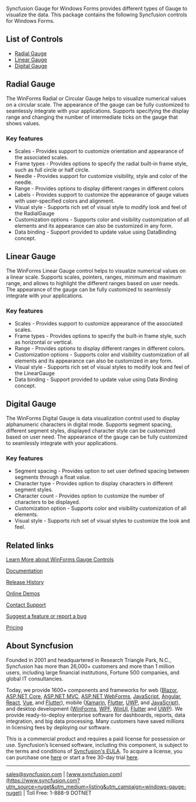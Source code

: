 Syncfusion Gauge for Windows Forms provides different types of Gauge to visualize the data. This package contains the following Syncfusion controls for Windows Forms.

## List of Controls

* [Radial Gauge](https://www.syncfusion.com/winforms-ui-controls/radial-gauge?utm_source=nuget&utm_medium=listing&utm_campaign=windows-gauge-nuget)
* [Linear Gauge](https://www.syncfusion.com/winforms-ui-controls/linear-gauge?utm_source=nuget&utm_medium=listing&utm_campaign=windows-gauge-nuget)
* [Digital Gauge](https://www.syncfusion.com/winforms-ui-controls/digital-gauge?utm_source=nuget&utm_medium=listing&utm_campaign=windows-gauge-nuget)

## Radial Gauge

The WinForms Radial or Circular Gauge helps to visualize numerical values on a circular scale. The appearance of the gauge can be fully customized to seamlessly integrate with your applications. Supports specifying the display range and changing the number of intermediate ticks on the gauge that shows values.

### Key features

* Scales - Provides support to customize orientation and appearance of the associated scales.
* Frame types - Provides options to specify the radial built-in frame style, such as full circle or half circle.
* Needle - Provides support for customize visibility, style and color of the needle.
* Range - Provides options to display different ranges in different colors
* Labels - Provides support to customize the appearance of gauge values with user-specified colors and alignment.
* Visual style - Supports rich set of visual style to modify look and feel of the RadialGauge
* Customization options - Supports color and visibility customization of all elements and its appearance can also be customized in any form.
* Data binding - Support provided to update value using DataBinding concept.

## Linear Gauge

The WinForms Linear Gauge control helps to visualize numerical values on a linear scale. Supports scales, pointers, ranges, minimum and maximum range, and allows to highlight the different ranges based on user needs. The appearance of the gauge can be fully customized to seamlessly integrate with your applications.

### Key features

* Scales - Provides support to customize appearance of the associated scales.
* Frame types - Provides options to specify the built-in frame style, such as horizontal or vertical.
* Range - Provides options to display different ranges in different colors.
* Customization options - Supports color and visibility customization of all elements and its appearance can also be customized in any form.
* Visual style - Supports rich set of visual styles to modify look and feel of the LinearGauge
* Data binding - Support provided to update value using Data Binding concept.

## Digital Gauge

The WinForms Digital Gauge is data visualization control used to display alphanumeric characters in digital mode. Supports segment spacing, different segment styles, displayed character style can be customized based on user need. The appearance of the gauge can be fully customized to seamlessly integrate with your applications.

### Key features

* Segment spacing - Provides option to set user defined spacing between segments through a float value.
* Character type - Provides option to display characters in different segment styles.
* Character count - Provides option to customize the number of characters to be displayed.
* Customization option - Supports color and visibility customization of all elements.
* Visual style - Supports rich set of visual styles to customize the look and feel.

## Related links
[Learn More about WinForms Gauge Controls](https://www.syncfusion.com/winforms-ui-controls?utm_source=nuget&utm_medium=listing&utm_campaign=windows-gauge-nuget)

[Documentation](https://help.syncfusion.com/windowsforms/gauge/overview?utm_source=nuget&utm_medium=listing&utm_campaign=windows-gauge-nuget)

[Release History](https://help.syncfusion.com/windowsforms/release-notes/v19.4.0.55?utm_source=nuget&utm_medium=listing&utm_campaign=windows-gauge-nuget)

[Online Demos](https://github.com/syncfusion/winforms-demos/?utm_source=nuget&utm_medium=listing&utm_campaign=windows-gauge-nuget)

[Contact Support](https://www.syncfusion.com/support/directtrac/incidents/newincident/?utm_source=nuget&utm_medium=listing&utm_campaign=windows-gauge-nuget)

[Suggest a feature or report a bug](https://www.syncfusion.com/feedback/winforms?utm_source=nuget&utm_medium=listing&utm_campaign=windows-gauge-nuget)

[Pricing](https://www.syncfusion.com/sales/products/windowsforms?utm_source=nuget&utm_medium=listing&utm_campaign=windows-gauge-nuget)

## About Syncfusion
Founded in 2001 and headquartered in Research Triangle Park, N.C., Syncfusion has more than 26,000+ customers and more than 1 million users, including large financial institutions, Fortune 500 companies, and global IT consultancies.

Today, we provide 1600+ components and frameworks for web ([Blazor](https://www.syncfusion.com/blazor-components?utm_source=nuget&utm_medium=listing&utm_campaign=windows-gauge-nuget), [ASP.NET Core](https://www.syncfusion.com/aspnet-core-ui-controls?utm_source=nuget&utm_medium=listing&utm_campaign=windows-gauge-nuget), [ASP.NET MVC](https://www.syncfusion.com/aspnet-mvc-ui-controls?utm_source=nuget&utm_medium=listing&utm_campaign=windows-gauge-nuget), [ASP.NET WebForms](https://www.syncfusion.com/jquery/aspnet-webforms-ui-controls?utm_source=nuget&utm_medium=listing&utm_campaign=windows-gauge-nuget), [JavaScript](https://www.syncfusion.com/javascript-ui-controls?utm_source=nuget&utm_medium=listing&utm_campaign=windows-gauge-nuget), [Angular](https://www.syncfusion.com/angular-ui-components?utm_source=nuget&utm_medium=listing&utm_campaign=windows-gauge-nuget), [React](https://www.syncfusion.com/react-ui-components?utm_source=nuget&utm_medium=listing&utm_campaign=windows-gauge-nuget), [Vue](https://www.syncfusion.com/vue-ui-components?utm_source=nuget&utm_medium=listing&utm_campaign=windows-gauge-nuget), and [Flutter](https://www.syncfusion.com/flutter-widgets?utm_source=nuget&utm_medium=listing&utm_campaign=windows-gauge-nuget)), mobile ([Xamarin](https://www.syncfusion.com/xamarin-ui-controls?utm_source=nuget&utm_medium=listing&utm_campaign=windows-gauge-nuget), [Flutter](https://www.syncfusion.com/flutter-widgets?utm_source=nuget&utm_medium=listing&utm_campaign=windows-gauge-nuget), [UWP](https://www.syncfusion.com/uwp-ui-controls?utm_source=nuget&utm_medium=listing&utm_campaign=windows-gauge-nuget), and [JavaScript](https://www.syncfusion.com/javascript-ui-controls?utm_source=nuget&utm_medium=listing&utm_campaign=windows-gauge-nuget)), and desktop development ([WinForms](https://www.syncfusion.com/winforms-ui-controls?utm_source=nuget&utm_medium=listing&utm_campaign=windows-gauge-nuget), [WPF](https://www.syncfusion.com/wpf-ui-controls?utm_source=nuget&utm_medium=listing&utm_campaign=windows-gauge-nuget), [WinUI](https://www.syncfusion.com/winui-controls?utm_source=nuget&utm_medium=listing&utm_campaign=windows-gauge-nuget), [Flutter](https://www.syncfusion.com/flutter-widgets?utm_source=nuget&utm_medium=listing&utm_campaign=windows-gauge-nuget) and [UWP](https://www.syncfusion.com/uwp-ui-controls?utm_source=nuget&utm_medium=listing&utm_campaign=windows-gauge-nuget)). We provide ready-to-deploy enterprise software for dashboards, reports, data integration, and big data processing. Many customers have saved millions in licensing fees by deploying our software.


This is a commercial product and requires a paid license for possession or use. Syncfusion’s licensed software, including this component, is subject to the terms and conditions of [Syncfusion's EULA](https://www.syncfusion.com/eula/es/?utm_source=nuget&utm_medium=listing&utm_campaign=windows-gauge-nuget). To acquire a license, you can purchase one [here]( https://www.syncfusion.com/sales/products/windowsforms?utm_source=nuget&utm_medium=listing&utm_campaign=windows-gauge-nuget) or start a free 30-day trial [here](https://www.syncfusion.com/account/manage-trials/start-trials?utm_source=nuget&utm_medium=listing&utm_campaign=windows-gauge-nuget).

___

[sales@syncfusion.com](mailto:sales@syncfusion.com?Subject=Syncfusion%20Notifications%20WinUI-%20NuGet) | [www.syncfusion.com](https://www.syncfusion.com?utm_source=nuget&utm_medium=listing&utm_campaign=windows-gauge-nuget) | Toll Free: 1-888-9 DOTNET


